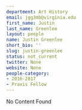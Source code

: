 ```yaml
---
department: Art History
email: jgg3mb@virginia.edu
first_name: Justin
last_name: Greenlee
layout: people
name: Justin Greenlee
short_bio: ''
slug: justin-greenlee
status: not_current
twitter: None
website: None
people-category:
- 2016-2017
- Praxis Fellow
---
```


No Content Found
